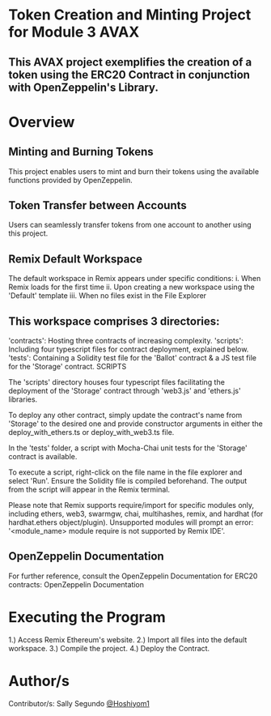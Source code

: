 # Token Creation and Minting Project for Module 3 AVAX
## This AVAX project exemplifies the creation of a token using the ERC20 Contract in conjunction with OpenZeppelin's Library.

# Overview
## Minting and Burning Tokens
This project enables users to mint and burn their tokens using the available functions provided by OpenZeppelin.

## Token Transfer between Accounts
Users can seamlessly transfer tokens from one account to another using this project.

## Remix Default Workspace
The default workspace in Remix appears under specific conditions:
i. When Remix loads for the first time
ii. Upon creating a new workspace using the 'Default' template
iii. When no files exist in the File Explorer

## This workspace comprises 3 directories:

'contracts': Hosting three contracts of increasing complexity.
'scripts': Including four typescript files for contract deployment, explained below.
'tests': Containing a Solidity test file for the 'Ballot' contract & a JS test file for the 'Storage' contract.
SCRIPTS

The 'scripts' directory houses four typescript files facilitating the deployment of the 'Storage' contract through 'web3.js' and 'ethers.js' libraries.

To deploy any other contract, simply update the contract's name from 'Storage' to the desired one and provide constructor arguments in either the deploy_with_ethers.ts or deploy_with_web3.ts file.

In the 'tests' folder, a script with Mocha-Chai unit tests for the 'Storage' contract is available.

To execute a script, right-click on the file name in the file explorer and select 'Run'. Ensure the Solidity file is compiled beforehand. The output from the script will appear in the Remix terminal.

Please note that Remix supports require/import for specific modules only, including ethers, web3, swarmgw, chai, multihashes, remix, and hardhat (for hardhat.ethers object/plugin). Unsupported modules will prompt an error: '<module_name> module require is not supported by Remix IDE'.

## OpenZeppelin Documentation
For further reference, consult the OpenZeppelin Documentation for ERC20 contracts: OpenZeppelin Documentation

# Executing the Program
1.) Access Remix Ethereum's website.
2.) Import all files into the default workspace.
3.) Compile the project.
4.) Deploy the Contract.

# Author/s
Contributor/s: Sally Segundo [@Hoshiyom1](https://github.com/Hoshiyom1)





